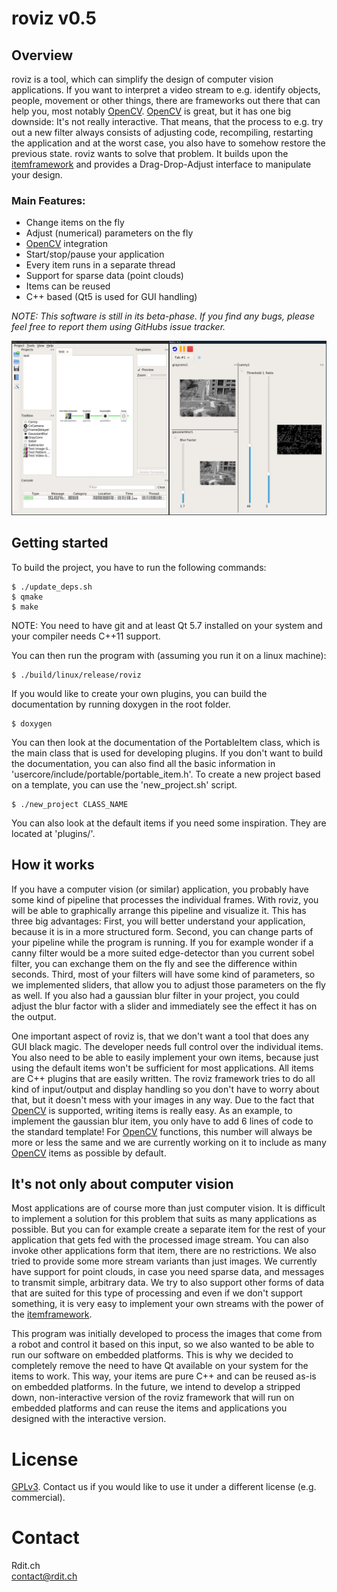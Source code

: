 # roviz v0.5

## Overview

roviz is a tool, which can simplify the design of computer vision applications. If you want to interpret a video stream to e.g. identify objects, people, movement or other things, there are frameworks out there that can help you, most notably [OpenCV](http://opencv.org/). [OpenCV](http://opencv.org/) is great, but it has one big downside: It's not really interactive. That means, that the process to e.g. try out a new filter always consists of adjusting code, recompiling, restarting the application and at the worst case, you also have to somehow restore the previous state. roviz wants to solve that problem. It builds upon the [itemframework](https://github.com/rdit-ch/itemframework) and provides a Drag-Drop-Adjust interface to manipulate your design.

### Main Features:

 * Change items on the fly
 * Adjust (numerical) parameters on the fly
 * [OpenCV](http://opencv.org/) integration
 * Start/stop/pause your application
 * Every item runs in a separate thread
 * Support for sparse data (point clouds)
 * Items can be reused
 * C++ based (Qt5 is used for GUI handling)

_NOTE: This software is still in its beta-phase. If you find any bugs, please feel free to report them using GitHubs issue tracker._

<a href="./screenshot.png"><img src="./screenshot.png" alt="Screenshot of the framework in use" width= "800"/></a>

## Getting started

To build the project, you have to run the following commands:

```
$ ./update_deps.sh
$ qmake
$ make
```

NOTE: You need to have git and at least Qt 5.7 installed on your system and your compiler needs C++11 support.

You can then run the program with (assuming you run it on a linux machine):

```
$ ./build/linux/release/roviz
```

If you would like to create your own plugins, you can build the documentation by running doxygen in the root folder.

```
$ doxygen
```

You can then look at the documentation of the PortableItem class, which is the main class that is used for developing plugins. If you don't want to build the documentation, you can also find all the basic information in 'usercore/include/portable/portable_item.h'. To create a new project based on a template, you can use the 'new_project.sh' script.

```
$ ./new_project CLASS_NAME
```

You can also look at the default items if you need some inspiration. They are located at 'plugins/'.

## How it works

If you have a computer vision (or similar) application, you probably have some kind of pipeline that processes the individual frames. With roviz, you will be able to graphically arrange this pipeline and visualize it. This has three big advantages: First, you will better understand your application, because it is in a more structured form. Second, you can change parts of your pipeline while the program is running. If you for example wonder if a canny filter would be a more suited edge-detector than you current sobel filter, you can exchange them on the fly and see the difference within seconds. Third, most of your filters will have some kind of parameters, so we implemented sliders, that allow you to adjust those parameters on the fly as well. If you also had a gaussian blur filter in your project, you could adjust the blur factor with a slider and immediately see the effect it has on the output.

One important aspect of roviz is, that we don't want a tool that does any GUI black magic. The developer needs full control over the individual items. You also need to be able to easily implement your own items, because just using the default items won't be sufficient for most applications. All items are C++ plugins that are easily written. The roviz framework tries to do all kind of input/output and display handling so you don't have to worry about that, but it doesn't mess with your images in any way. Due to the fact that [OpenCV](http://opencv.org/) is supported, writing items is really easy. As an example, to implement the gaussian blur item, you only have to add 6 lines of code to the standard template! For [OpenCV](http://opencv.org/) functions, this number will always be more or less the same and we are currently working on it to include as many [OpenCV](http://opencv.org/) items as possible by default.

## It's not only about computer vision

Most applications are of course more than just computer vision. It is difficult to implement a solution for this problem that suits as many applications as possible. But you can for example create a separate item for the rest of your application that gets fed with the processed image stream. You can also invoke other applications form that item, there are no restrictions. We also tried to provide some more stream variants than just images. We currently have support for point clouds, in case you need sparse data, and messages to transmit simple, arbitrary data. We try to also support other forms of data that are suited for this type of processing and even if we don't support something, it is very easy to implement your own streams with the power of the [itemframework](https://github.com/rdit-ch/itemframework).

This program was initially developed to process the images that come from a robot and control it based on this input, so we also wanted to be able to run our software on embedded platforms. This is why we decided to completely remove the need to have Qt available on your system for the items to work. This way, your items are pure C++ and can be reused as-is on embedded platforms. In the future, we intend to develop a stripped down, non-interactive version of the roviz framework that will run on embedded platforms and can reuse the items and applications you designed with the interactive version.

# License

[GPLv3](https://www.gnu.org/licenses/gpl-3.0.de.html). Contact us if you would like to use it under a different license (e.g. commercial).

# Contact

Rdit.ch  
[contact@rdit.ch](mailto:contact@rdit.ch)
